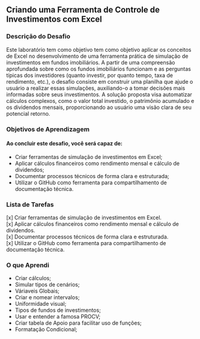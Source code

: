 ## Criando uma Ferramenta de Controle de Investimentos com Excel

### Descrição do Desafio
Este laboratório tem como objetivo tem como objetivo aplicar os conceitos de Excel no desenvolvimento de uma ferramenta prática de simulação de investimentos em fundos imobiliários. A partir de uma compreensão aprofundada sobre como os fundos imobiliários funcionam e as perguntas típicas dos investidores (quanto investir, por quanto tempo, taxa de rendimento, etc.), o desafio consiste em construir uma planilha que ajude o usuário a realizar essas simulações, auxiliando-o a tomar decisões mais informadas sobre seus investimentos. A solução proposta visa automatizar cálculos complexos, como o valor total investido, o patrimônio acumulado e os dividendos mensais, proporcionando ao usuário uma visão clara de seu potencial retorno.

### Objetivos de Aprendizagem 
#### Ao concluir este desafio, você será capaz de: 
- Criar ferramentas de simulação de investimentos em Excel;
- Aplicar cálculos financeiros como rendimento mensal e cálculo de dividendos;
- Documentar processos técnicos de forma clara e estruturada; 
- Utilizar o GitHub como ferramenta para compartilhamento de documentação técnica.

### Lista de Tarefas
[x] Criar ferramentas de simulação de investimentos em Excel.<br>
[x] Aplicar cálculos financeiros como rendimento mensal e cálculo de dividendos.<br>
[x] Documentar processos técnicos de forma clara e estruturada.<br>
[x] Utilizar o GitHub como ferramenta para compartilhamento de documentação técnica.<br>

### O que Aprendi

- Criar cálculos;
- Simular tipos de cenários;
- Váriaveis Globais;
- Criar e nomear intervalos;
- Uniformidade visual;
- Tipos de fundos de investimentos;
- Usar e entender a famosa PROCV;
- Criar tabela de Apoio para facilitar uso de funções;
- Formatação Condicional;
    
